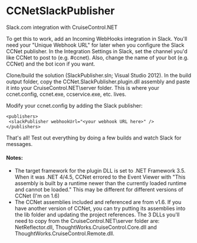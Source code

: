 CCNetSlackPublisher
===================

Slack.com integration with CruiseControl.NET

To get this to work, add an Incoming WebHooks integration in Slack. You'll need your "Unique Webhook URL" for later when you configure the Slack CCNet publisher.  In the Integration Settings in Slack, set the channel you'd like CCNet to post to (e.g. #ccnet).  Also, change the name of your bot (e.g. CCNet) and the bot icon if you want.

Clone/build the solution (SlackPublisher.sln; Visual Studio 2012). In the build output folder, copy the CCNet.SlackPublisher.plugin.dll assembly and paste it into your CruiseControl.NET\server folder. This is where your ccnet.config, ccnet.exe, ccservice.exe, etc. lives.

Modify your ccnet.config by adding the Slack publisher:

```
<publishers>
 <slackPublisher webhookUrl="<your webhook URL here>" />
</publishers>
```

That's all! Test out everything by doing a few builds and watch Slack for messages.

#### Notes:
* The target framework for the plugin DLL is set to .NET Framework 3.5. When it was .NET 4/4.5, CCNet errored to the Event Viewer with "This assembly is built by a runtime newer than the currently loaded runtime and cannot be loaded." This may be different for different versions of CCNet (I'm on 1.6)
* The CCNet assemblies included and referenced are from v1.6. If you have another version of CCNet, you can try putting its assemblies into the lib folder and updating the project references. The 3 DLLs you'll need to copy from the CruiseControl.NET\server folder are: NetReflector.dll, ThoughtWorks.CruiseControl.Core.dll and ThoughtWorks.CruiseControl.Remote.dll.
